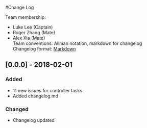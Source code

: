 #Change Log

Team membership:
- Luke Lee (Captain)
- Roger Zhang (Mate)
- Alex Xia (Mate)  
Team conventions: Allman notation, markdown for changelog  
Changelog format: [Markdown](https://github.com/adam-p/markdown-here/wiki/Markdown-Cheatsheet) 


## [0.0.0] - 2018-02-01
### Added
- 11 new issues for controller tasks
- Added changelog.md

### Changed
- Changelog updated
